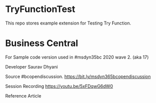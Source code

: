 # TryFunctionTest
This repo stores example extension for Testing Try Function.

# Business Central
For Sample code version used in #msdyn35bc 2020 wave 2. (aka 17)

Developer
Saurav Dhyani

Source
#bcopendiscussion. https://bit.ly/msdyn365bcopendiscussion

Session Recording
https://youtu.be/5xFDqwG6dW0

Reference Article
